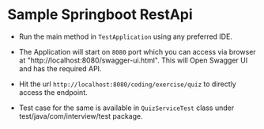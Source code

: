 # Sample Springboot RestApi


* Run the main method in `TestApplication` using any preferred IDE.

* The Application will start on `8080` port which you can access via browser at "http://localhost:8080/swagger-ui.html". This will Open Swagger UI and has the required API.

* Hit the url `http://localhost:8080/coding/exercise/quiz` to directly access the endpoint.

* Test case for the same is available in `QuizServiceTest` class under test/java/com/interview/test package.
